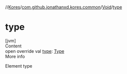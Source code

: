 //[Kores](../../index.md)/[com.github.jonathanxd.kores.common](../index.md)/[Void](index.md)/[type](type.md)



# type  
[jvm]  
Content  
open override val [type](type.md): [Type](https://docs.oracle.com/javase/8/docs/api/java/lang/reflect/Type.html)  
More info  


Element type

  



